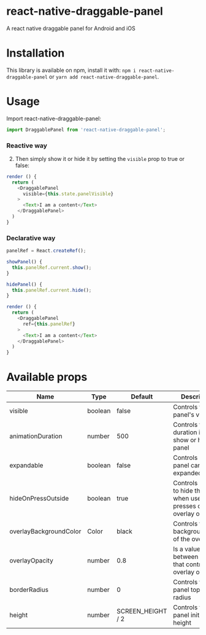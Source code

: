 # react-native-draggable-panel

A react native draggable panel for Android and iOS

# Installation

This library is available on npm, install it with: `npm i react-native-draggable-panel` or `yarn add react-native-draggable-panel`.

# Usage

Import react-native-draggable-panel:

```javascript
import DraggablePanel from 'react-native-draggable-panel';
```

### Reactive way

2.  Then simply show it or hide it by setting the `visible` prop to true or false:

```javascript
render () {
  return (
    <DraggablePanel
      visible={this.state.panelVisible}
    >
      <Text>I am a content</Text>
    </DraggablePanel>
  )
}
```

### Declarative way

```javascript
panelRef = React.createRef();

showPanel() {
  this.panelRef.current.show();
}

hidePanel() {
  this.panelRef.current.hide();
}

render () {
  return (
    <DraggablePanel
      ref={this.panelRef}
    >
      <Text>I am a content</Text>
    </DraggablePanel>
  )
}
```

# Available props

| Name                   | Type    | Default           | Description                                                                |
| ---------------------- | ------- | ----------------- | -------------------------------------------------------------------------- |
| visible                | boolean | false             | Controls the panel's visibility                                            |
| animationDuration      | number  | 500               | Controls the duration in ms to show or hide the panel                      |
| expandable             | boolean | false             | Controls if the panel can be expanded or not                               |
| hideOnPressOutside     | boolean | true              | Controls neither to hide the panel when user presses on the overlay or not |
| overlayBackgroundColor | Color   | black             | Controls the backgroundColor of the overlay                                |
| overlayOpacity         | number  | 0.8               | Is a value between 0 and 1 that controls the overlay opacity               |
| borderRadius           | number  | 0                 | Controls the panel top border radius                                       |
| height                 | number  | SCREEN_HEIGHT / 2 | Controls the panel initial height                                          |

